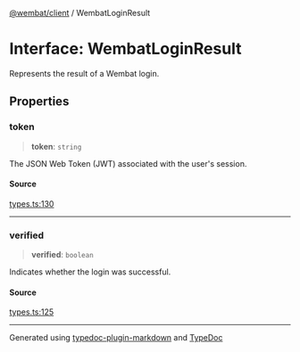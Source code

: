 [@wembat/client](../exports.md) / WembatLoginResult

# Interface: WembatLoginResult

Represents the result of a Wembat login.

## Properties

### token

> **token**: `string`

The JSON Web Token (JWT) associated with the user's session.

#### Source

[types.ts:130](https://github.com/lmarschall/wembat/blob/65a69c8/src/types.ts#L130)

***

### verified

> **verified**: `boolean`

Indicates whether the login was successful.

#### Source

[types.ts:125](https://github.com/lmarschall/wembat/blob/65a69c8/src/types.ts#L125)

***

Generated using [typedoc-plugin-markdown](https://www.npmjs.com/package/typedoc-plugin-markdown) and [TypeDoc](https://typedoc.org/)
